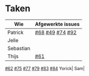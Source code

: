 # Taken

Wie|Afgewerkte issues
--------|--------
Patrick|[#68](https://github.com/waaghals/Tainted-Aberrant-Lion/issues/68) [#49](https://github.com/waaghals/Tainted-Aberrant-Lion/issues/49) [#74](https://github.com/waaghals/Tainted-Aberrant-Lion/issues/74) [#92](https://github.com/waaghals/Tainted-Aberrant-Lion/issues/92)
Jelle|
Sebastian|
Thijs|[#61](https://github.com/waaghals/Tainted-Aberrant-Lion/issues/61)
[#62](https://github.com/waaghals/Tainted-Aberrant-Lion/issues/62) [#75](https://github.com/waaghals/Tainted-Aberrant-Lion/issues/75) [#77](https://github.com/waaghals/Tainted-Aberrant-Lion/issues/77) [#79](https://github.com/waaghals/Tainted-Aberrant-Lion/issues/79) [#83](https://github.com/waaghals/Tainted-Aberrant-Lion/issues/83) [#84](https://github.com/waaghals/Tainted-Aberrant-Lion/issues/84)
Yorick|
Sam|

